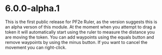# 6.0.0-alpha.1

This is the first public release for PF2e Ruler, as the version suggests this is an alpha verson of this module. At the moment when you attempt to drag a  token it will automatically start using the ruler to measure the distance you are moving the token. You can add waypoints using the equals button and remove waypoints by using the minus button. If you want to cancel the movement you can right-click.